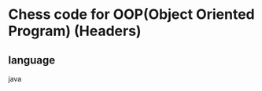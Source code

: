 Chess code for OOP(Object Oriented Program) (Headers)
====================


language
---------------------------------
java


